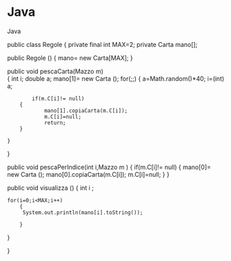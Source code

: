 # Java
Java


public class Regole {
    private final int MAX=2;
    private Carta mano[];
    
public Regole ()
{
    mano= new Carta[MAX];
}
    
public void pescaCarta(Mazzo m)  
    {
        int i;
        double a;
        mano[1]= new Carta ();
        for(;;)
        {
            a=Math.random()*40;
            i=(int) a;
    
            if(m.C[i]!= null)
        {
                mano[1].copiaCarta(m.C[i]);
                m.C[i]=null; 
                return;
        }
   
    }
}
       
public void pescaPerIndice(int i,Mazzo m )
    {
        if(m.C[i]!= null)
        {
            mano[0]= new Carta ();
            mano[0].copiaCarta(m.C[i]);
            m.C[i]=null;
        }
    }
        
public void visualizza ()
{
    int i ;
    
    for(i=0;i<MAX;i++)
        {
         System.out.println(mano[i].toString());
            
        }
}



}

